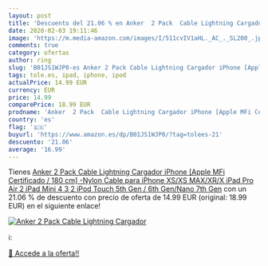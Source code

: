 ```yaml
---
layout: post
title: 'Descuento del 21.06 % en Anker  2 Pack  Cable Lightning Cargador '
date: 2020-02-03 19:11:46
image: 'https://m.media-amazon.com/images/I/511cvIV1aHL._AC_._SL200_.jpg'
comments: true
category: ofertas
author: ring
slug: 'B01JS1WJP0-es Anker 2 Pack Cable Lightning Cargador iPhone [Apple MFi...'
tags: tole.es, ipad, iphone, ipod
actualPrice: 14.99 EUR
currency: EUR
price: 14.99
comparePrice: 18.99 EUR
prodname: 'Anker  2 Pack  Cable Lightning Cargador iPhone [Apple MFi Certificado / 180 cm] -Nylon Cable para iPhone XS/XS MAX/XR/X  iPad Pro Air 2  iPad Mini 4 3 2  iPod Touch 5th Gen / 6th Gen/Nano 7th Gen'
country: 'es'
flag: '🇪🇸'
buyurl: 'https://www.amazon.es/dp/B01JS1WJP0/?tag=tolees-21'
descuento: '21.06'
average: '16.99'
---
```


Tienes [Anker  2 Pack  Cable Lightning Cargador iPhone [Apple MFi Certificado / 180 cm] -Nylon Cable para iPhone XS/XS MAX/XR/X  iPad Pro Air 2  iPad Mini 4 3 2  iPod Touch 5th Gen / 6th Gen/Nano 7th Gen](https://www.amazon.es/dp/B01JS1WJP0/?tag=tolees-21) con un 21.06 % de descuento con precio de oferta de 14.99 EUR (original: 18.99 EUR) en el siguiente enlace!

[![Anker  2 Pack  Cable Lightning Cargador ](https://m.media-amazon.com/images/I/511cvIV1aHL._AC_._SL200_.jpg)](https://www.amazon.es/dp/B01JS1WJP0/?tag=tolees-21)

ℹ️:


[🛒 Accede a la oferta!!](https://www.amazon.es/dp/B01JS1WJP0/?tag=tolees-21)
